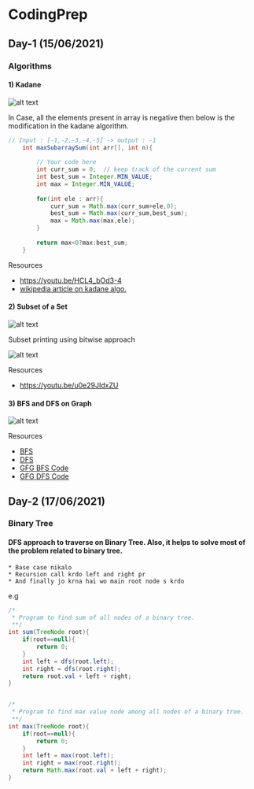 # CodingPrep
## Day-1 (15/06/2021)
### Algorithms
#### 1) Kadane

![alt text](https://github.com/prateekgoelmzn/CodingPrep/blob/main/kadane_algo.jpeg)

In Case, all the elements present in array is negative then below is the modification in the kadane algorithm.
```java
// Input : [-1,-2,-3,-4,-5] -> output : -1
    int maxSubarraySum(int arr[], int n){
        
        // Your code here
        int curr_sum = 0;  // keep track of the current sum
        int best_sum = Integer.MIN_VALUE;
        int max = Integer.MIN_VALUE;
        
        for(int ele : arr){
            curr_sum = Math.max(curr_sum+ele,0);
            best_sum = Math.max(curr_sum,best_sum);
            max = Math.max(max,ele);
        }
        
        return max<0?max:best_sum;
    }
```

Resources
* https://youtu.be/HCL4_bOd3-4
* [wikipedia article on kadane algo.](https://en.wikipedia.org/wiki/Maximum_subarray_problem)

#### 2) Subset of a Set

![alt text](https://github.com/prateekgoelmzn/CodingPrep/blob/main/subsetOfSet_algo.jpeg)

Subset printing using bitwise approach

![alt text](https://github.com/prateekgoelmzn/CodingPrep/blob/main/print_all_subset_bitwise.png)

Resources
* https://youtu.be/u0e29JIdxZU
#### 3) BFS and DFS on Graph

![alt text](https://github.com/prateekgoelmzn/CodingPrep/blob/main/bfsAndDfs_algo.jpeg)

Resources
* [BFS](https://youtu.be/geOBaNYYInc)
* [DFS](https://youtu.be/GmZNp9_-imM)
* [GFG BFS Code](https://www.geeksforgeeks.org/breadth-first-search-or-bfs-for-a-graph/)
* [GFG DFS Code](https://www.geeksforgeeks.org/depth-first-search-or-dfs-for-a-graph/)


## Day-2 (17/06/2021)
### Binary Tree
#### DFS approach to traverse on Binary Tree. Also, it helps to solve most of the problem related to binary tree.
```
* Base case nikalo
* Recursion call krdo left and right pr
* And finally jo krna hai wo main root node s krdo
```
e.g
```java
/* 
 * Program to find sum of all nodes of a binary tree. 
 **/
int sum(TreeNode root){
    if(root==null){
        return 0;
    }
    int left = dfs(root.left);
    int right = dfs(root.right);
    return root.val + left + right;
}


/* 
 * Program to find max value node among all nodes of a binary tree. 
 **/
int max(TreeNode root){
    if(root==null){
        return 0;
    }
    int left = max(root.left);
    int right = max(root.right);
    return Math.max(root.val + left + right);
}
```
